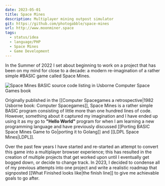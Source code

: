 ```yaml
---
date: 2023-05-01
title: Space Mines
description: Multiplayer mining outpost simulator
git: https://github.com/photogabble/space-mines
url: http://www.moonminer.space
tags:
  - status/idea
  - language/PHP
  - Space Mines
  - Game Development
---
```


In the Summer of 2022 I set about beginning to work on a project that has been on my mind for close to a decade: a modern re-imagination of a rather simple #BASIC game called Space Mines.

![Space Mines BASIC source code listing in Usborne Computer Space Games book](/img/happy-fiftyth-birthday-basic-4.png "The BASIC source that spawned this obsession")

Originally published in the [[Computer Spacegames a retrospective|1982 Usborne book: Computer Spacegames]], Space Mines is a rather simple BASIC program consisting of little more than one hundred lines of code. However, something about it captured my imagination and I have ended up using it as my go to **"Hello World"** program for when I am learning a new programming language and have previously discussed [[Porting BASIC Space Mines Game to Go|porting it to Golang]] and [[LDPL Space Mines|LDPL]].

Over the past few years I have started and re-started an attempt to convert this game into a multiplayer browser experience; this has resulted in the creation of multiple projects that get worked upon until I eventually get bogged down, or decide to change track. In 2023, I decided to condense all of my previous attempts into one project and write a realistic roadmap that signposted [[What Finished looks like|the finish line]] to give me achievable goals to go after.
